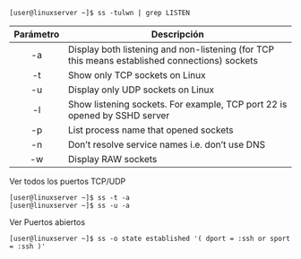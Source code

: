 
```
[user@linuxserver ~]$ ss -tulwn | grep LISTEN
```

| Parámetro | Descripción |
|:--------:|-------------|
| -a | Display both listening and non-listening (for TCP this means established connections) sockets |
| -t | Show only TCP sockets on Linux |
| -u | Display only UDP sockets on Linux |
| -l | Show listening sockets. For example, TCP port 22 is opened by SSHD server |
| -p | List process name that opened sockets |
| -n | Don’t resolve service names i.e. don’t use DNS |
| -w | Display RAW sockets |

Ver todos los puertos TCP/UDP
```
[user@linuxserver ~]$ ss -t -a
[user@linuxserver ~]$ ss -u -a
```

Ver Puertos abiertos
```
[user@linuxserver ~]$ ss -o state established '( dport = :ssh or sport = :ssh )'
```